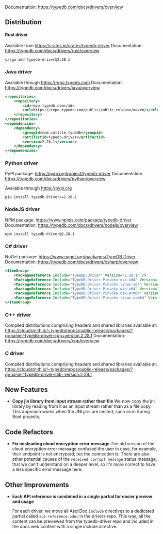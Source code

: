 Documentation: https://typedb.com/docs/drivers/overview

## Distribution

#### Rust driver

Available from https://crates.io/crates/typedb-driver
Documentation: https://typedb.com/docs/drivers/rust/overview


```sh
cargo add typedb-driver@2.28.1
```


### Java driver

Available through https://repo.typedb.com
Documentation: https://typedb.com/docs/drivers/java/overview

```xml
<repositories>
    <repository>
        <id>repo.typedb.com</id>
        <url>https://repo.typedb.com/public/public-release/maven/</url>
    </repository>
</repositories>
<dependencies>
    <dependency>
        <groupid>com.vaticle.typedb</groupid>
        <artifactid>typedb-driver</artifactid>
        <version>2.28.1</version>
    </dependency>
</dependencies>
```

### Python driver

PyPI package: https://pypi.org/project/typedb-driver
Documentation: https://typedb.com/docs/drivers/python/overview

Available through https://pypi.org

```
pip install typedb-driver==2.28.1
```

### NodeJS driver

NPM package: https://www.npmjs.com/package/typedb-driver
Documentation: https://typedb.com/docs/drivers/nodejs/overview

```
npm install typedb-driver@2.28.1
```

### C# driver

NuGet package: https://www.nuget.org/packages/TypeDB.Driver
Documentation: https://typedb.com/docs/drivers/csharp/overview

```xml
<ItemGroup>
    <PackageReference Include="TypeDB.Driver" Version="2.28.1" />
    <PackageReference Include="TypeDB.Driver.Pinvoke.osx-x64" Version="2.28.1" />
    <PackageReference Include="TypeDB.Driver.Pinvoke.linux-x64" Version="2.28.1" />
    <PackageReference Include="TypeDB.Driver.Pinvoke.win-x64" Version="2.28.1" />
    <PackageReference Include="TypeDB.Driver.Pinvoke.osx-arm64" Version="2.28.1" />
    <PackageReference Include="TypeDB.Driver.Pinvoke.linux-arm64" Version="2.28.1" />
</ItemGroup>
```

### C++ driver

Compiled distributions comprising headers and shared libraries available at: https://cloudsmith.io/~typedb/repos/public-release/packages/?q=name:^typedb-driver-cpp+version:2.28.1
Documentation: https://typedb.com/docs/drivers/cpp/overview

### C driver

Compiled distributions comprising headers and shared libraries available at: https://cloudsmith.io/~typedb/repos/public-release/packages/?q=name:^typedb-driver-clib+version:2.28.1


## New Features
- **Copy jin library from input stream rather than file**
  We now copy the jni library by reading from it as an input stream rather than as a file copy. This approach works when the JNI jars are nested, such as in Spring Boot projects.
  

## Code Refactors
- **Fix misleading cloud encryption error message**
  The old version of the cloud encryption error message confused the user in case, for example, their endpoint is not encrypted, but the connection is. There are also other potential causes of the `received corrupt message` status message, that we can't understand on a deeper level, so it's more correct to have a less specific error message here.
  

## Other Improvements
- **Each API reference is combined in a single partial for easier preview and usage**
  
  For each driver, we move all AsciiDoc `include` directives to a dedicated partial called `api-reference.adoc` in the drivers repo.
  This way, all the content can be previewed from the typedb-driver repo and included in the docs web content with a single include directive.
  
